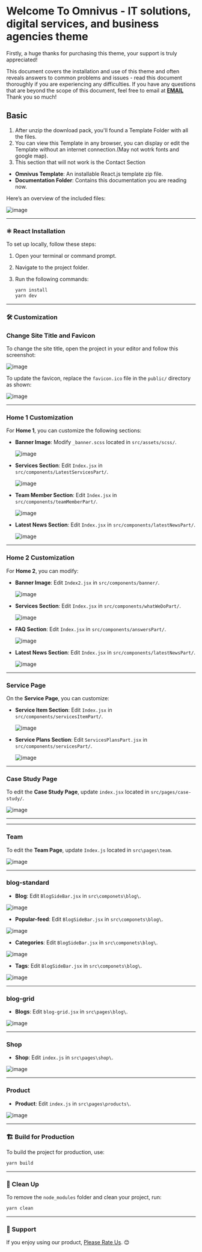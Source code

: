 #  Welcome To Omnivus - IT solutions, digital services, and business agencies theme 

Firstly, a huge thanks for purchasing this theme, your support is truly appreciated!

This document covers the installation and use of this theme and often reveals answers to common problems and issues - read this document thoroughly if you are experiencing any difficulties. If you have any questions that are beyond the scope of this document, feel free to email at [__EMAIL__](mailto:__EMAIL__) Thank you so much!


## Basic

1.  After unzip the download pack, you'll found a Template Folder with all the files.
2.  You can view this Template in any browser, you can display or edit the Template without an internet connection.(May not wotrk fonts and google map).
3.  This section that will not work is the Contact Section

- **Omnivus Template**: An installable React.js template zip file.
- **Documentation Folder**: Contains this documentation you are reading now.

Here’s an overview of the included files:

![image](./fils.png)  

---

### ⚛️ React Installation  

To set up locally, follow these steps:  

1. Open your terminal or command prompt.  
2. Navigate to the project folder.  
3. Run the following commands:  

   ```bash
   yarn install
   yarn dev
   ```

---

### 🛠️ Customization  

### Change Site Title and Favicon  

To change the site title, open the project in your editor and follow this screenshot:  

![image](./title.png)  

To update the favicon, replace the `favicon.ico` file in the `public/` directory as shown:  

![image](./icon.png)  

---

### Home 1 Customization  

For **Home 1**, you can customize the following sections:  

- **Banner Image**: Modify `_banner.scss` located in `src/assets/scss/`.  

  ![image](./banner-imgs.png)  

- **Services Section**: Edit `Index.jsx` in `src/components/LatestServicesPart/`.  

  ![image](./service.png)  

- **Team Member Section**: Edit `Index.jsx` in `src/components/teamMemberPart/`.  

  ![image](./team-member.png)  

- **Latest News Section**: Edit `Index.jsx` in `src/components/latestNewsPart/`.  

  ![image](./news-blog.png)  

---

### Home 2 Customization  

For **Home 2**, you can modify:  

- **Banner Image**: Edit `Index2.jsx` in `src/components/banner/`.  

  ![image](./banner-img-2.png)  

- **Services Section**: Edit `Index.jsx` in `src/components/whatWeDoPart/`.  

  ![image](./service-2.png)  

- **FAQ Section**: Edit `Index.jsx` in `src/components/answersPart/`.  

  ![image](./faq-home-2.png)  

- **Latest News Section**: Edit `Index.jsx` in `src/components/latestNewsPart/`.  

  ![image](./news-blog.png)  

---

### Service Page  

On the **Service Page**, you can customize:  

- **Service Item Section**: Edit `Index.jsx` in `src/components/servicesItemPart/`.  

  ![image](./service-item.png)  

- **Service Plans Section**: Edit `ServicesPlansPart.jsx` in `src/components/servicesPart/`.  

  ![image](./service-plan.png)  

---

### Case Study Page  

To edit the **Case Study Page**, update `index.jsx` located in `src/pages/case-study/`.  

![image](./case-stydy.png)  

---

---
###  Team

To edit the **Team Page**, update `Index.js` located in `src\pages\team`.

![image](./team-page.png)

---
###  blog-standard

- **Blog**: Edit `BlogSideBar.jsx` in `src\componets\blog\`.
  
![image](./blog.png)

- **Popular-feed**: Edit `BlogSideBar.jsx` in `src\componets\blog\`.
  
![image](./popular-feed.png)

- **Categories**: Edit `BlogSideBar.jsx` in `src\componets\blog\`.
  
![image](./categories.png)

- **Tags**: Edit `BlogSideBar.jsx` in `src\componets\blog\`.
  
![image](./tags.png)



---

###  blog-grid

- **Blogs**: Edit `blog-grid.jsx` in `src\pages\blog\`.
  
![image](./blogs.png)



---

###  Shop

- **Shop**: Edit `index.js` in `src\pages\shop\`.
  
![image](./products.png)



---

###  Product

- **Product**: Edit `index.js` in `src\pages\products\`.
  
![image](./product.png)



---


### 🏗️ Build for Production  

To build the project for production, use:  

```bash
yarn build
```

---

### 🧹 Clean Up  

To remove the `node_modules` folder and clean your project, run:  

```bash
yarn clean
```

---

### 📧 Support  

If you enjoy using our product, [Please Rate Us](https://themeforest.net/user/ducor). 😊  

